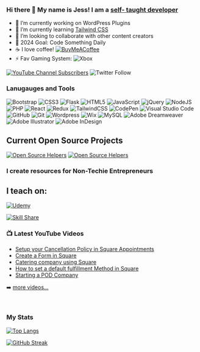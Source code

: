 ### Hi there 👋 My name is Jess! I am a [self- taught developer][website]

- 🔭 I’m currently working on WordPress Plugins
- 🌱 I’m currently learning [Tailwind CSS][Tailwind]
- 👯 I’m looking to collaborate with other content creators
- 🥅 2024 Goal: Code Something Daily
- ☕ I love coffee! [![BuyMeACoffee](https://img.shields.io/badge/Buy%20Me%20a%20Coffee-ffdd00?style=for-the-badge&logo=buy-me-a-coffee&logoColor=black)][coffee]
- ⚡ Fav Gaming System: ![Xbox](https://img.shields.io/badge/xbox-%23107C10.svg?style=for-the-badge&logo=xbox&logoColor=white)

[![YouTube Channel Subscribers](https://img.shields.io/youtube/channel/subscribers/UCkD5NNLTY8BM0fnAQxAjyJA?logo=youtube&logoColor=red&style=for-the-badge)][youtube] 
![Twitter Follow](https://img.shields.io/twitter/follow/jesstechpreneur?color=%231DA1F2&logo=twitter&style=for-the-badge)

### Lanugauges and Tools
![Bootstrap](https://img.shields.io/badge/bootstrap-%23563D7C.svg?style=for-the-badge&logo=bootstrap&logoColor=white)
![CSS3](https://img.shields.io/badge/css3-%231572B6.svg?style=for-the-badge&logo=css3&logoColor=white)
![Flask](https://img.shields.io/badge/flask-%23000.svg?style=for-the-badge&logo=flask&logoColor=white)
![HTML5](https://img.shields.io/badge/html5-%23E34F26.svg?style=for-the-badge&logo=html5&logoColor=white)
![JavaScript](https://img.shields.io/badge/javascript-%23323330.svg?style=for-the-badge&logo=javascript&logoColor=%23F7DF1E)
![jQuery](https://img.shields.io/badge/jquery-%230769AD.svg?style=for-the-badge&logo=jquery&logoColor=white)
![NodeJS](https://img.shields.io/badge/node.js-6DA55F?style=for-the-badge&logo=node.js&logoColor=white)
![PHP](https://img.shields.io/badge/php-%23777BB4.svg?style=for-the-badge&logo=php&logoColor=white)
![React](https://img.shields.io/badge/react-%2320232a.svg?style=for-the-badge&logo=react&logoColor=%2361DAFB)
![Redux](https://img.shields.io/badge/redux-%23593d88.svg?style=for-the-badge&logo=redux&logoColor=white)
![TailwindCSS](https://img.shields.io/badge/tailwindcss-%2338B2AC.svg?style=for-the-badge&logo=tailwind-css&logoColor=white)
![CodePen](https://img.shields.io/badge/CodePen-white?style=for-the-badge&logo=codepen&logoColor=black)
![Visual Studio Code](https://img.shields.io/badge/Visual%20Studio%20Code-0078d7.svg?style=for-the-badge&logo=visual-studio-code&logoColor=white)
![GitHub](https://img.shields.io/badge/github-%23121011.svg?style=for-the-badge&logo=github&logoColor=white)
![Git](https://img.shields.io/badge/git-%23F05033.svg?style=for-the-badge&logo=git&logoColor=white)
![Wordpress](https://img.shields.io/badge/Wordpress-21759B?style=for-the-badge&logo=wordpress&logoColor=white)
![Wix](https://img.shields.io/badge/wix-000?style=for-the-badge&logo=wix&logoColor=white)
![MySQL](https://img.shields.io/badge/mysql-%2300f.svg?style=for-the-badge&logo=mysql&logoColor=white)
![Adobe Dreamweaver](https://img.shields.io/badge/Adobe%20Dreamweaver-FF61F6.svg?style=for-the-badge&logo=Adobe%20Dreamweaver&logoColor=white)
![Adobe Illustrator](https://img.shields.io/badge/adobe%20illustrator-%23FF9A00.svg?style=for-the-badge&logo=adobe%20illustrator&logoColor=white)
![Adobe InDesign](https://img.shields.io/badge/Adobe%20InDesign-49021F?style=for-the-badge&logo=adobeindesign&logoColor=white)

## Current Open Source Projects
[![Open Source Helpers](https://www.codetriage.com/twitter/bootstrap/badges/users.svg)](https://www.codetriage.com/twitter/bootstrap)
[![Open Source Helpers](https://www.codetriage.com/yoast/wordpress-seo/badges/users.svg)](https://www.codetriage.com/yoast/wordpress-seo)

### I create resources for Non-Techie Entrepreneurs

## I teach on:

[![Udemy](https://img.shields.io/badge/Udemy-A435F0?style=for-the-badge&logo=Udemy&logoColor=white)][ud]

[ ![Skill Share](https://img.shields.io/badge/Skill%20share-002333?style=for-the-badge&logo=skillshare&logoColor=00FF84)][skillshare]

### 📺 Latest YouTube Videos
<!-- YOUTUBE:START -->
- [Setup your Cancellation Policy in Square Appointments](https://www.youtube.com/watch?v=rndUZwHQXG8)
- [Create a Form in Square](https://www.youtube.com/watch?v=5J8RDMYfuzU)
- [Catering company using Square](https://www.youtube.com/watch?v=JCInzy1BA50)
- [How to set a default fulfillment Method in Square](https://www.youtube.com/watch?v=ZDUBIvxtHHI)
- [Starting a POD Company](https://www.youtube.com/watch?v=ELmsqiOq2Wg)
<!-- YOUTUBE:END -->

➡️ [more videos...](https://youtube.com/jesstechpreneur)

<br />

### My Stats

[![Top Langs](https://github-readme-stats.vercel.app/api/top-langs/?username=jesstechpreneur&layout=compact)](https://github.com/anuraghazra/github-readme-stats)
 

[![GitHub Streak](https://github-readme-streak-stats.herokuapp.com/?user=jesstechpreneur)](https://git.io/streak-stats)


[website]: https://jesstechpreneur.com
[youtube]: https://www.youtube.com/channel/UCkD5NNLTY8BM0fnAQxAjyJA
[twitter]: https://twitter.com/jesstechpreneur
[facebook]: https://facebook.com/jesstechpreneur 
[blog]: https://nontechieentrepreneur.com/blog
[tailwind]: https://tailwindcss.com/
[coffee]: https://www.buymeacoffee.com/jesstech
[ud]: https://www.udemy.com/user/jess-lee-11/
[skillshare]: https://www.skillshare.com/en/r/user/jesstech?gr_tch_ref=on&gr_trp=on

